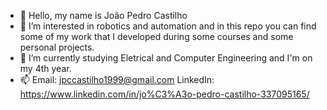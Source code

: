 - 👋 Hello, my name is João Pedro Castilho
- 👀 I’m interested in robotics and automation and in this repo you can find some of my work that I developed during some courses
      and some personal projects.
- 🌱 I’m currently studying Eletrical and Computer Engineering and I'm on my 4th year.
- 📫 Email: jpccastilho1999@gmail.com
      LinkedIn: https://www.linkedin.com/in/jo%C3%A3o-pedro-castilho-337095165/

<!---
ccpjboss/ccpjboss is a ✨ special ✨ repository because its `README.md` (this file) appears on your GitHub profile.
You can click the Preview link to take a look at your changes.
--->
